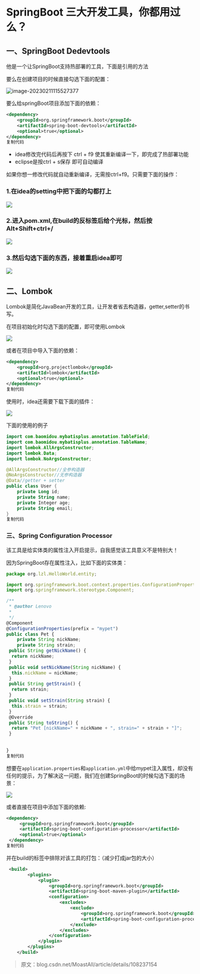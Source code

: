 # SpringBoot 三大开发工具，你都用过么？

## 一、SpringBoot Dedevtools

他是一个让SpringBoot支持热部署的工具，下面是引用的方法

要么在创建项目的时候直接勾选下面的配置：

![image-20230211115527377](C:\Users\Tyson\AppData\Roaming\Typora\typora-user-images\image-20230211115527377.png)

要么给springBoot项目添加下面的依赖：

```xml
<dependency>
    <groupId>org.springframework.boot</groupId>
    <artifactId>spring-boot-devtools</artifactId>
    <optional>true</optional>
</dependency>
复制代码
```

- idea修改完代码后再按下 ctrl + f9 使其重新编译一下，即完成了热部署功能
- eclipse是按ctrl + s保存 即可自动编译

如果你想一修改代码就自动重新编译，无需按ctrl+f9。只需要下面的操作：

### 1.在idea的setting中把下面的勾都打上

![](http://img.topjavaer.cn/img/image-20230211115603710.png)

### 2.进入pom.xml,在build的反标签后给个光标，然后按Alt+Shift+ctrl+/

![](http://img.topjavaer.cn/img/image-20230211115616354.png)

### 3.然后勾选下面的东西，接着重启idea即可

![](http://img.topjavaer.cn/img/image-20230211115627263.png)

## 二、Lombok

Lombok是简化JavaBean开发的工具，让开发者省去构造器，getter,setter的书写。

在项目初始化时勾选下面的配置，即可使用Lombok

![](http://img.topjavaer.cn/img/image-20230211115645530.png)

或者在项目中导入下面的依赖：

```xml
<dependency>
    <groupId>org.projectlombok</groupId>
    <artifactId>lombok</artifactId>
    <optional>true</optional>
</dependency>
复制代码
```

使用时，idea还需要下载下面的插件：

![](http://img.topjavaer.cn/img/image-20230211115658171.png)

下面的使用的例子

```kotlin
import com.baomidou.mybatisplus.annotation.TableField;
import com.baomidou.mybatisplus.annotation.TableName;
import lombok.AllArgsConstructor;
import lombok.Data;
import lombok.NoArgsConstructor;

@AllArgsConstructor//全参构造器
@NoArgsConstructor//无参构造器
@Data//getter + setter
public class User {
    private Long id;
    private String name;
    private Integer age;
    private String email;
}
复制代码
```

### 三、Spring Configuration Processor

该工具是给实体类的属性注入开启提示，自我感觉该工具意义不是特别大！

因为SpringBoot存在属性注入，比如下面的实体类：

```typescript
package org.lzl.HelloWorld.entity;

import org.springframework.boot.context.properties.ConfigurationProperties;
import org.springframework.stereotype.Component;

/**
 * @author Lenovo
 *
 */
@Component
@ConfigurationProperties(prefix = "mypet")
public class Pet {
    private String nickName;
    private String strain;
 public String getNickName() {
  return nickName;
 }
 public void setNickName(String nickName) {
  this.nickName = nickName;
 }
 public String getStrain() {
  return strain;
 }
 public void setStrain(String strain) {
  this.strain = strain;
 }
 @Override
 public String toString() {
  return "Pet [nickName=" + nickName + ", strain=" + strain + "]";
 }
 
    
}
复制代码
```

想要在`application.properties`和`application.yml`中给mypet注入属性，却没有任何的提示，为了解决这一问题，我们在创建SpringBoot的时候勾选下面的场景：

![](http://img.topjavaer.cn/img/image-20230211115712481.png)

或者直接在项目中添加下面的依赖:

```xml
<dependency>
     <groupId>org.springframework.boot</groupId>
     <artifactId>spring-boot-configuration-processor</artifactId>
     <optional>true</optional>
 </dependency>
复制代码
```

并在build的标签中排除对该工具的打包：（减少打成jar包的大小）

```xml
 <build>
        <plugins>
            <plugin>
                <groupId>org.springframework.boot</groupId>
                <artifactId>spring-boot-maven-plugin</artifactId>
                <configuration>
                    <excludes>
                        <exclude>
                            <groupId>org.springframework.boot</groupId>
                            <artifactId>spring-boot-configuration-processor</artifactId>
                        </exclude>
                    </excludes>
                </configuration>
            </plugin>
        </plugins>
    </build>
```



> 原文：blog.csdn.net/MoastAll/article/details/108237154